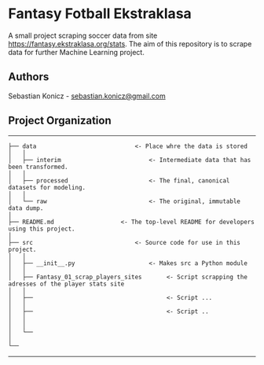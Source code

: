 # Fantasy Fotball Ekstraklasa
A small project scraping soccer data from site https://fantasy.ekstraklasa.org/stats. 
The aim of this repository is to scrape data for further Machine Learning project.

## Authors
Sebastian Konicz - sebastian.konicz@gmail.com

## Project Organization <a id="project"></a>
------------

    ├── data              				<- Place whre the data is stored
    │   │
    │   ├── interim        					<- Intermediate data that has been transformed.
    │   │
    │   ├── processed      					<- The final, canonical datasets for modeling.
    │   │
    │   └── raw            					<- The original, immutable data dump.
    │
    ├── README.md					<- The top-level README for developers using this project.
    │
    ├── src                				<- Source code for use in this project.
    │   │
    │   ├── __init__.py        				<- Makes src a Python module
    │   │
    │   ├── Fantasy_01_scrap_players_sites       <- Script scrapping the adresses of the player stats site
    │   │
    │   ├──        				                 <- Script ...
    │   │
    │   ├──        			                     <- Script ..
    │   │	
    │   │
    │   └──
    │
    └── 

------------